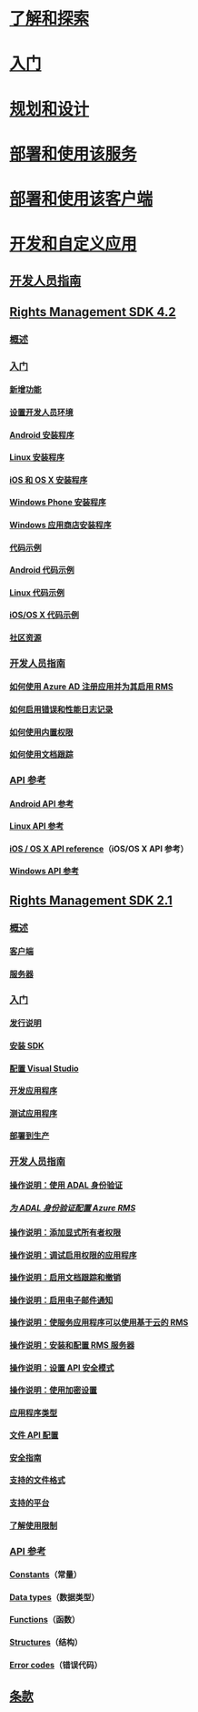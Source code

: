 # [了解和探索](/information-protection/understand-explore/what-is-information-protection)
# [入门](/information-protection/get-started/requirements-azure-rms)
# [规划和设计](/information-protection/plan-design/deployment-roadmap)
# [部署和使用该服务](/information-protection/deploy-use/activate-service)
# [部署和使用该客户端](/information-protection/rms-client/use-client)
# [开发和自定义应用](developers-guide.md)
## [开发人员指南](developers-guide.md)
## [Rights Management SDK 4.2](active-directory-rights-management-services-multi-platform-thin-client-sdk-portal.md)
### [概述](overview.md)
### [入门](get-started.md)
#### [新增功能](release-notes.md)
#### [设置开发人员环境](setup-Developer-environment.md)
#### [Android 安装程序](android-sdk.md)
#### [Linux 安装程序](linux-setup.md)
#### [iOS 和 OS X 安装程序](ios-sdk.md)
#### [Windows Phone 安装程序](windows-phone-apps.md)
#### [Windows 应用商店安装程序](winrt-sdk.md)
#### [代码示例](code-examples.md)
#### [Android 代码示例](android-code.md)
#### [Linux 代码示例](linux-c-code-examples.md)
#### [iOS/OS X 代码示例](ios-os-x-code-examples.md)
#### [社区资源](community-resources.md)
### [开发人员指南](core-concepts.md)
#### [如何使用 Azure AD 注册应用并为其启用 RMS](authentication-integration.md)
#### [如何启用错误和性能日志记录](enabling-logging.md)
#### [如何使用内置权限](built-in-rights-usage-restriction-reference.md)
#### [如何使用文档跟踪](how-to-use-document-tracking.md)
### [API 参考](api-reference-4-2.md)
#### [Android API 参考](https://msdn.microsoft.com/library/dn758245.aspx)
#### [Linux API 参考](linux-c-api-reference.md)
#### [iOS / OS X API reference](https://msdn.microsoft.com/library/dn758306.aspx)（iOS/OS X API 参考）
#### [Windows API 参考](https://msdn.microsoft.com/library/dn891914.aspx)
## [Rights Management SDK 2.1](microsoft-information-protection-and-control-client-portal.md)
### [概述](ad-rms-overview.md)
#### [客户端](ad-rms-client.md)
#### [服务器](ad-rms-server.md)
### [入门](getting-started-with-ad-rms-2-0.md)
#### [发行说明](release-notes-rtm.md)
#### [安装 SDK](install-the-rms-sdk.md)
#### [配置 Visual Studio](how-to-configure-a-visual-studio-project-to-use-the-ad-rms-sdk-2-0.md)
#### [开发应用程序](developing-your-application.md)
#### [测试应用程序](how-to-set-up-your-test-environment.md)
#### [部署到生产](deploying-your-application.md)
### [开发人员指南](Developer-notes.md)
#### [操作说明：使用 ADAL 身份验证](how-to-use-adal-authentication.md)
##### [为 ADAL 身份验证配置 Azure RMS](adal-auth.md)
#### [操作说明：添加显式所有者权限](add-explicit-owner-rights.md)
#### [操作说明：调试启用权限的应用程序](debugging-applications-that-use-ad-rms.md)
#### [操作说明：启用文档跟踪和撤销](tracking-content.md)
#### [操作说明：启用电子邮件通知](how-to-enable-email-notification.md)
#### [操作说明：使服务应用程序可以使用基于云的 RMS](how-to-use-file-api-with-aadrm-cloud.md)
#### [操作说明：安装和配置 RMS 服务器](how-to-install-and-configure-an-rms-server.md)
#### [操作说明：设置 API 安全模式](setting-the-api-security-mode-api-mode.md)
#### [操作说明：使用加密设置](working-with-encryption.md)
#### [应用程序类型](application-types.md)
#### [文件 API 配置](file-api-configuration.md)
#### [安全指南](security-guidelines.md)
#### [支持的文件格式](supported-file-formats.md)
#### [支持的平台](supported-platforms.md)
#### [了解使用限制](understanding-usage-restrictions.md)
### [API 参考](api-reference-2-1.md)
#### [Constants](https://msdn.microsoft.com/library/hh535291.aspx)（常量）
#### [Data types](https://msdn.microsoft.com/library/hh535288.aspx)（数据类型）
#### [Functions](https://msdn.microsoft.com/library/hh535289.aspx)（函数）
#### [Structures](https://msdn.microsoft.com/library/hh535294.aspx)（结构）
#### [Error codes](https://msdn.microsoft.com/library/hh535248.aspx)（错误代码）
## [条款](terms.md) 


<!--HONumber=Jan17_HO4-->


